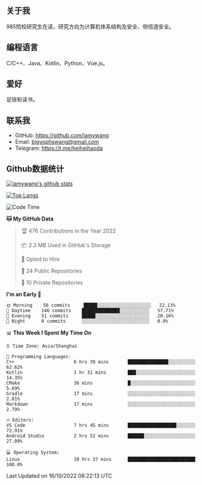 ## 关于我

985院校研究生在读，研究方向为计算机体系结构及安全、侧信道安全。

## 编程语言

C/C++、Java、Kotlin、Python、Vue.js。

## 爱好

足球和读书。

## 联系我

- GitHub: https://github.com/iamywang
- Email: bigyophswang@gmail.com
- Telegram: https://t.me/heiheihaoda

## Github数据统计

[![iamywang's github stats](https://github-readme-stats.vercel.app/api?username=iamywang&count_private=true&show_icons=true)]()

[![Top Langs](https://github-readme-stats.vercel.app/api/top-langs/?username=iamywang&layout=compact)]()

<!--START_SECTION:waka-->
![Code Time](http://img.shields.io/badge/Code%20Time-606%20hrs%2051%20mins-blue)

**🐱 My GitHub Data** 

> 🏆 476 Contributions in the Year 2022
 > 
> 📦 2.3 MB Used in GitHub's Storage 
 > 
> 💼 Opted to Hire
 > 
> 📜 24 Public Repositories 
 > 
> 🔑 10 Private Repositories  
 > 
**I'm an Early 🐤** 

```text
🌞 Morning    56 commits     █████░░░░░░░░░░░░░░░░░░░░   22.13% 
🌆 Daytime    146 commits    ██████████████░░░░░░░░░░░   57.71% 
🌃 Evening    51 commits     █████░░░░░░░░░░░░░░░░░░░░   20.16% 
🌙 Night      0 commits      ░░░░░░░░░░░░░░░░░░░░░░░░░   0.0%

```


📊 **This Week I Spent My Time On** 

```text
⌚︎ Time Zone: Asia/Shanghai

💬 Programming Languages: 
C++                      6 hrs 39 mins       ███████████████░░░░░░░░░░   62.62% 
Kotlin                   1 hr 31 mins        ███░░░░░░░░░░░░░░░░░░░░░░   14.35% 
CMake                    36 mins             █░░░░░░░░░░░░░░░░░░░░░░░░   5.69% 
Gradle                   17 mins             ░░░░░░░░░░░░░░░░░░░░░░░░░   2.81% 
Markdown                 17 mins             ░░░░░░░░░░░░░░░░░░░░░░░░░   2.79%

🔥 Editors: 
VS Code                  7 hrs 45 mins       ██████████████████░░░░░░░   72.91% 
Android Studio           2 hrs 52 mins       ██████░░░░░░░░░░░░░░░░░░░   27.09%

💻 Operating System: 
Linux                    10 hrs 37 mins      █████████████████████████   100.0%

```


 Last Updated on 16/10/2022 08:22:13 UTC
<!--END_SECTION:waka-->
